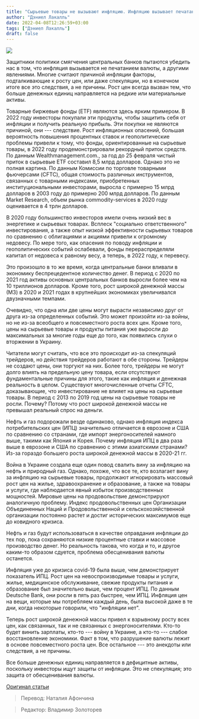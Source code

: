 ```yaml
---
title: "Сырьевые товары не вызывают инфляцию. Инфляцию вызывает печатание денег"
author: "Дэниел Лакалль"
date: 2022-04-08T12:26:59+03:00
tags: ["Дэниел Лакалль"]
draft: false
---
```

![](https://cdn.mises.org/styles/slideshow/s3/static-page/img/oil-rig-wire.jpg?itok=jy-S1oy4)


Защитники политики смягчения центральных банков пытаются убедить нас в том, что инфляция вызывается не печатанием валюты, а другими явлениями. Многие считают причиной инфляции факторы, подталкивающие к росту цен, или даже спекуляции, но в конечном итоге все это следствия, а не причины. Рост цен всегда вызван тем, что больше денежных единиц направляется на редкие или материальные активы.

Товарные биржевые фонды (ETF) являются здесь ярким примером. В 2022 году инвесторы покупали эти продукты, чтобы защитить себя от инфляции и получить реальную прибыль. Эти покупки не являются причиной, они --- следствие. Рост инфляционных опасений, большая вероятность повышения процентных ставок и геополитические проблемы привели к тому, что фонды, ориентированные на сырьевые товары, в 2022 году продемонстрировали рекордный приток средств. По данным Wealthmanagement.com., за год до 25 февраля чистый приток в сырьевые ETF составил 8,5 млрд долларов. Однако это не полная картина. По данным Комиссии по торговле товарными фьючерсами (CFTC), общая стоимость различных инструментов, связанных с товарными индексами, приобретенных институциональными инвесторами, выросла с примерно 15 млрд долларов в 2003 году до примерно 200 млрд долларов. По данным Market Research, объем рынка commodity-services в 2020 году оценивается в 4 трлн долларов.

В 2020 году большинство инвесторов имели очень низкий вес в энергетике и сырьевых товарах. Всплеск "социально ответственного" инвестирования, а также опыт низкой эффективности сырьевых товаров по сравнению с облигациями и акциями привели к огромному недовесу. По мере того, как опасения по поводу инфляции и геополитических событий ослабевали, фонды перераспределяли капитал от недовеса к равному весу, а теперь, в 2022 году, к перевесу.

Это произошло в то же время, когда центральные банки вливали в экономику беспрецедентное количество денег. В период с 2020 по 2021 год активы основных центральных банков выросли более чем на 10 триллионов долларов. Кроме того, рост широкой денежной массы (М3) в 2020 и 2021 годах в крупнейших экономиках увеличивался двузначными темпами.

Очевидно, что одна или две цены могут вырасти независимо друг от друга из-за определенных событий. Это может произойти из-за войны, но не из-за всеобщего и повсеместного роста всех цен. Кроме того, цены на сырьевые товары и продукты питания уже выросли до максимальных за многие годы еще до того, как появились слухи о вторжении в Украину.

Читатели могут считать, что все это происходит из-за спекуляций трейдеров, но действия трейдеров работают в обе стороны. Трейдеры не создают цены, они торгуют на них. Более того, трейдеры не могут долго влиять на предельную цену товара, если отсутствуют фундаментальные причины для этого, такие как инфляция и денежная реальность в целом. Существуют многочисленные отчеты CFTC, доказывающие, что инвестирование не влияет на цены на сырьевые товары. В период с 2013 по 2019 год цены на сырьевые товары не росли. Почему? Потому что рост широкой денежной массы не превышал реальный спрос на деньги.

Нефть и газ подорожали везде одинаково, однако инфляция индекса потребительских цен (ИПЦ) значительно отличается в еврозоне и США по сравнению со странами, где импорт энергоносителей намного выше, такими как Япония и Корея. Почему инфляция ИПЦ в два раза выше в еврозоне и США по сравнению с этими азиатскими странами? Из-за гораздо большего роста широкой денежной массы в 2020-21 гг.

Война в Украине создала еще один повод свалить вину за инфляцию на нефть и природный газ. Однако, похоже, что все те, кто возлагает вину за инфляцию на сырьевые товары, продолжают игнорировать массовый рост цен на жилье, здравоохранение и образование, а также на товары и услуги, где наблюдается явный избыток производственных мощностей. Мировые цены на продовольствие демонстрируют аналогичную проблему. Индекс продовольственных цен Организации Объединенных Наций и Продовольственной и сельскохозяйственной организации постоянно растет и достиг исторических максимумов еще до ковидного кризиса.

Нефть и газ будут использоваться в качестве оправдания инфляции до тех пор, пока сохраняются низкие процентные ставки и массовое производство денег. Но реальность такова, что когда и то, и другое каким-то образом сдуется, проблема обесценивания валюты останется.

Инфляция уже до кризиса covid-19 была выше, чем демонстрирует показатель ИПЦ. Рост цен на невоспроизводимые товары и услуги, жилье, медицинское обслуживание, свежие продукты питания и образование был значительно выше, чем процент ИПЦ. По данным Deutsche Bank, они росли в пять раз быстрее, чем ИПЦ. Инфляция цен на вещи, которые мы потребляем каждый день, была высокой даже в те дни, когда некоторые говорили, что "инфляции нет".

Теперь рост широкой денежной массы привел к взрывному росту всех цен, как связанных, так и не связанных с энергоносителями. Кто-то будет винить зарплаты, кто-то --- войну в Украине, а кто-то --- слабое восстановление экономики. Факт в том, что разрушение валюты лежит в основе повсеместного роста цен. Все остальное --- это анекдоты или следствия, а не причины.

Все больше денежных единиц направляется в дефицитные активы, поскольку инвесторы ищут защиты от инфляции. Это не спекуляция; это защита от обесценивания валюты.

[Оригинал статьи](https://mises.org/wire/commodities-do-not-cause-inflation-money-printing-does)

> Перевод: Наталия Афончина

> Редактор: Владимир Золоторев



